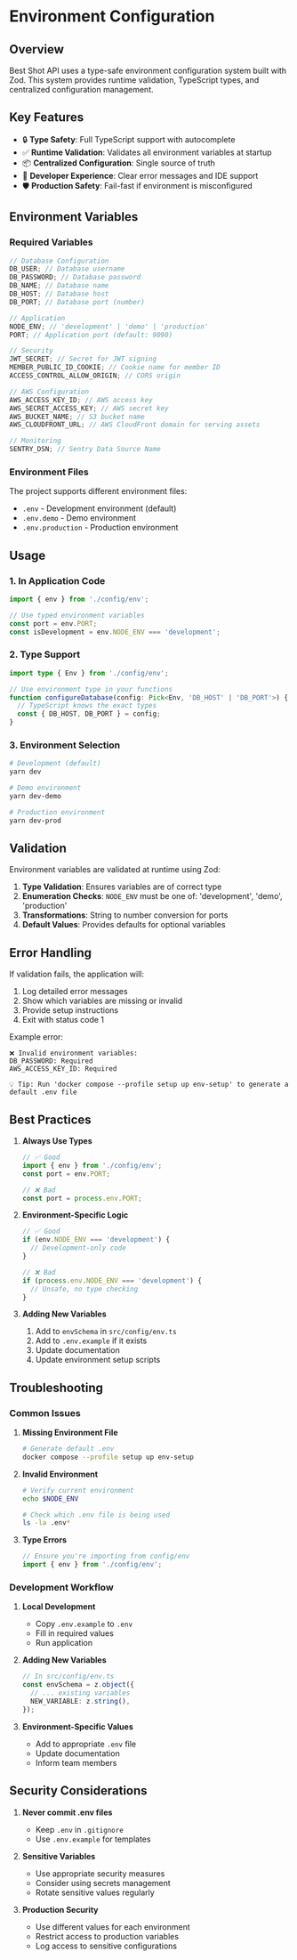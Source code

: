 # Environment Configuration

## Overview

Best Shot API uses a type-safe environment configuration system built with Zod. This system provides runtime validation, TypeScript types, and centralized configuration management.

## Key Features

- 🔒 **Type Safety**: Full TypeScript support with autocomplete
- ✅ **Runtime Validation**: Validates all environment variables at startup
- 📦 **Centralized Configuration**: Single source of truth
- 🚀 **Developer Experience**: Clear error messages and IDE support
- 🛡️ **Production Safety**: Fail-fast if environment is misconfigured

## Environment Variables

### Required Variables

```typescript
// Database Configuration
DB_USER; // Database username
DB_PASSWORD; // Database password
DB_NAME; // Database name
DB_HOST; // Database host
DB_PORT; // Database port (number)

// Application
NODE_ENV; // 'development' | 'demo' | 'production'
PORT; // Application port (default: 9090)

// Security
JWT_SECRET; // Secret for JWT signing
MEMBER_PUBLIC_ID_COOKIE; // Cookie name for member ID
ACCESS_CONTROL_ALLOW_ORIGIN; // CORS origin

// AWS Configuration
AWS_ACCESS_KEY_ID; // AWS access key
AWS_SECRET_ACCESS_KEY; // AWS secret key
AWS_BUCKET_NAME; // S3 bucket name
AWS_CLOUDFRONT_URL; // AWS CloudFront domain for serving assets

// Monitoring
SENTRY_DSN; // Sentry Data Source Name
```

### Environment Files

The project supports different environment files:

- `.env` - Development environment (default)
- `.env.demo` - Demo environment
- `.env.production` - Production environment

## Usage

### 1. In Application Code

```typescript
import { env } from './config/env';

// Use typed environment variables
const port = env.PORT;
const isDevelopment = env.NODE_ENV === 'development';
```

### 2. Type Support

```typescript
import type { Env } from './config/env';

// Use environment type in your functions
function configureDatabase(config: Pick<Env, 'DB_HOST' | 'DB_PORT'>) {
  // TypeScript knows the exact types
  const { DB_HOST, DB_PORT } = config;
}
```

### 3. Environment Selection

```bash
# Development (default)
yarn dev

# Demo environment
yarn dev-demo

# Production environment
yarn dev-prod
```

## Validation

Environment variables are validated at runtime using Zod:

1. **Type Validation**: Ensures variables are of correct type
2. **Enumeration Checks**: `NODE_ENV` must be one of: 'development', 'demo', 'production'
3. **Transformations**: String to number conversion for ports
4. **Default Values**: Provides defaults for optional variables

## Error Handling

If validation fails, the application will:

1. Log detailed error messages
2. Show which variables are missing or invalid
3. Provide setup instructions
4. Exit with status code 1

Example error:

```
❌ Invalid environment variables:
DB_PASSWORD: Required
AWS_ACCESS_KEY_ID: Required

💡 Tip: Run 'docker compose --profile setup up env-setup' to generate a default .env file
```

## Best Practices

1. **Always Use Types**

   ```typescript
   // ✅ Good
   import { env } from './config/env';
   const port = env.PORT;

   // ❌ Bad
   const port = process.env.PORT;
   ```

2. **Environment-Specific Logic**

   ```typescript
   // ✅ Good
   if (env.NODE_ENV === 'development') {
     // Development-only code
   }

   // ❌ Bad
   if (process.env.NODE_ENV === 'development') {
     // Unsafe, no type checking
   }
   ```

3. **Adding New Variables**
   1. Add to `envSchema` in `src/config/env.ts`
   2. Add to `.env.example` if it exists
   3. Update documentation
   4. Update environment setup scripts

## Troubleshooting

### Common Issues

1. **Missing Environment File**

   ```bash
   # Generate default .env
   docker compose --profile setup up env-setup
   ```

2. **Invalid Environment**

   ```bash
   # Verify current environment
   echo $NODE_ENV

   # Check which .env file is being used
   ls -la .env*
   ```

3. **Type Errors**
   ```typescript
   // Ensure you're importing from config/env
   import { env } from './config/env';
   ```

### Development Workflow

1. **Local Development**

   - Copy `.env.example` to `.env`
   - Fill in required values
   - Run application

2. **Adding New Variables**

   ```typescript
   // In src/config/env.ts
   const envSchema = z.object({
     // ... existing variables
     NEW_VARIABLE: z.string(),
   });
   ```

3. **Environment-Specific Values**
   - Add to appropriate `.env` file
   - Update documentation
   - Inform team members

## Security Considerations

1. **Never commit .env files**

   - Keep `.env` in `.gitignore`
   - Use `.env.example` for templates

2. **Sensitive Variables**

   - Use appropriate security measures
   - Consider using secrets management
   - Rotate sensitive values regularly

3. **Production Security**
   - Use different values for each environment
   - Restrict access to production variables
   - Log access to sensitive configurations
